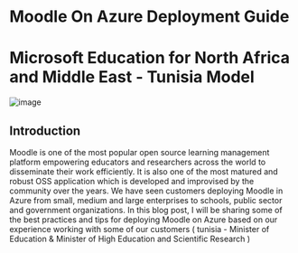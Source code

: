# Moodle On Azure Deployment Guide
# Microsoft Education for North Africa and Middle East - Tunisia Model

![image](https://user-images.githubusercontent.com/26825056/200169023-4b0f2c77-e7f2-4d88-a468-f8cc0f0b068f.png)


## Introduction 

Moodle is one of the most popular open source learning management platform empowering educators and researchers across the world to disseminate their work efficiently. It is also one of the most matured and robust OSS application which is developed and improvised by the community over the years. We have seen customers deploying Moodle in Azure from small, medium and large enterprises to schools, public sector and government organizations. 
In this blog post, I will be sharing some of the best practices and tips for deploying Moodle on Azure based on our experience working with some of our customers ( tunisia - Minister of Education &  Minister of High Education and Scientific Research ) 
